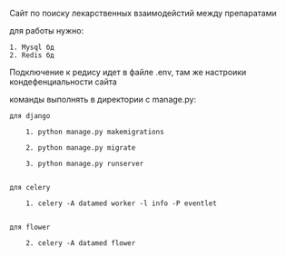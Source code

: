 Сайт по поиску лекарственных взаимодейстий между препаратами

для работы нужно:

    1. Mysql бд
    2. Redis бд

Подключение к редису идет в файле .env, там же настроики кондефенциальности сайта

команды выполнять в директории с manage.py:

    для django

        1. python manage.py makemigrations

        2. python manage.py migrate

        3. python manage.py runserver


    для celery

        1. celery -A datamed worker -l info -P eventlet
    

    для flower
        
        2. celery -A datamed flower


    


    
